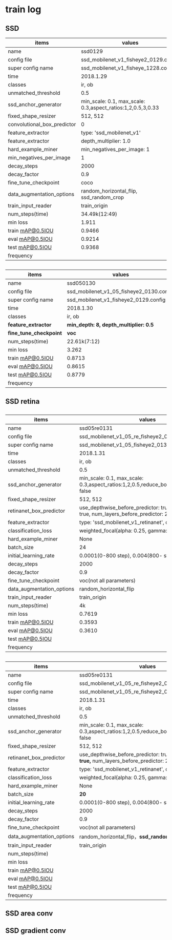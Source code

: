 # train log

## SSD

| items                       | values                                   |
| --------------------------- | ---------------------------------------- |
| name                        | ssd0129                                  |
| config file                 | ssd_mobilenet_v1_fisheye2_0129.config    |
| super config name           | ssd_mobilenet_v1_fisheye_1228.config     |
| time                        | 2018.1.29                                |
| classes                     | ir, ob                                   |
| unmatched_threshold         | 0.5                                      |
| ssd_anchor_generator        | min_scale: 0.1, max_scale: 0.3,aspect_ratios:1,2,0.5,3,0.33 |
| fixed_shape_resizer         | 512, 512                                 |
| convolutional_box_predictor | 0                                        |
| feature_extractor           | type: 'ssd_mobilenet_v1'                 |
| feature_extractor           | depth_multiplier: 1.0                    |
| hard_example_miner          | min_negatives_per_image: 1               |
| min_negatives_per_image     | 1                                        |
| decay_steps                 | 2000                                     |
| decay_factor                | 0.9                                      |
| fine_tune_checkpoint        | coco                                     |
| data_augmentation_options   | random_horizontal_flip, ssd_random_crop  |
| train_input_reader          | train_origin                             |
| num_steps(time)             | 34.49k(12:49)                            |
| min loss                    | 1.911                                    |
| train mAP@0.5IOU            | 0.9466                                   |
| eval mAP@0.5IOU             | 0.9214                                   |
| test mAP@0.5IOU             | 0.9368                                   |
| frequency                   |                                          |

## 

| items                    | values                                   |
| ------------------------ | ---------------------------------------- |
| name                     | ssd050130                                |
| config file              | ssd_mobilenet_v1_05_fisheye2_0130.config |
| super config name        | ssd_mobilenet_v1_fisheye2_0129.config    |
| time                     | 2018.1.30                                |
| classes                  | ir, ob                                   |
| **feature_extractor**    | **min_depth: 8, depth_multiplier: 0.5**  |
| **fine_tune_checkpoint** | **voc**                                  |
| num_steps(time)          | 22.61k(7:12)                             |
| min loss                 | 3.262                                    |
| train mAP@0.5IOU         | 0.8713                                   |
| eval mAP@0.5IOU          | 0.8615                                   |
| test mAP@0.5IOU          | 0.8779                                   |
| frequency                |                                          |



## SSD retina

## 

| items                     | values                                   |
| ------------------------- | ---------------------------------------- |
| name                      | ssd05re0131                              |
| config file               | ssd_mobilenet_v1_05_re_fisheye2_0131.config |
| super config name         | ssd_mobilenet_v1_05_fisheye2_0130.config |
| time                      | 2018.1.31                                |
| classes                   | ir, ob                                   |
| unmatched_threshold       | 0.5                                      |
| ssd_anchor_generator      | min_scale: 0.1, max_scale: 0.3,aspect_ratios:1,2,0.5,reduce_boxes_in_lowest_layer: false |
| fixed_shape_resizer       | 512, 512                                 |
| retinanet_box_predictor   | use_depthwise_before_predictor: true, share_parameter: true, num_layers_before_predictor: 2 |
| feature_extractor         | type: 'ssd_mobilenet_v1_retinanet', depth_multiplier: 0.5 |
| classification_loss       | weighted_focal{alpha: 0.25, gamma: 2.0}  |
| hard_example_miner        | None                                     |
| batch_size                | 24                                       |
| initial_learning_rate     | 0.0001(0-800 step), 0.004(800- step)     |
| decay_steps               | 2000                                     |
| decay_factor              | 0.9                                      |
| fine_tune_checkpoint      | voc(not all parameters)                  |
| data_augmentation_options | random_horizontal_flip                   |
| train_input_reader        | train_origin                             |
| num_steps(time)           | 4k                                       |
| min loss                  | 0.7619                                   |
| train mAP@0.5IOU          | 0.3593                                   |
| eval mAP@0.5IOU           | 0.3610                                   |
| test mAP@0.5IOU           |                                          |
| frequency                 |                                          |

## 

## 

| items                     | values                                   |
| ------------------------- | ---------------------------------------- |
| name                      | ssd05re0131                              |
| config file               | ssd_mobilenet_v1_05_re_fisheye2_0202.config |
| super config name         | ssd_mobilenet_v1_05_re_fisheye2_0131.config |
| time                      | 2018.1.31                                |
| classes                   | ir, ob                                   |
| unmatched_threshold       | 0.5                                      |
| ssd_anchor_generator      | min_scale: 0.1, max_scale: 0.3,aspect_ratios:1,2,0.5,reduce_boxes_in_lowest_layer: false |
| fixed_shape_resizer       | 512, 512                                 |
| retinanet_box_predictor   | use_depthwise_before_predictor: true, share_parameter: **true,** num_layers_before_predictor: 2 |
| feature_extractor         | type: 'ssd_mobilenet_v1_retinanet', depth_multiplier: 0.5 |
| classification_loss       | weighted_focal{alpha: 0.25, gamma: 2.0}  |
| hard_example_miner        | None                                     |
| batch_size                | **20**                                   |
| initial_learning_rate     | 0.0001(0-800 step), 0.004(800- step)     |
| decay_steps               | 2000                                     |
| decay_factor              | 0.9                                      |
| fine_tune_checkpoint      | voc(not all parameters)                  |
| data_augmentation_options | random_horizontal_flip，**ssd_random_crop** |
| train_input_reader        | train_origin                             |
| num_steps(time)           |                                          |
| min loss                  |                                          |
| train mAP@0.5IOU          |                                          |
| eval mAP@0.5IOU           |                                          |
| test mAP@0.5IOU           |                                          |
| frequency                 |                                          |

## 



## SSD area conv

## SSD gradient conv


